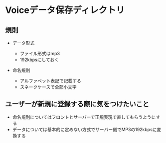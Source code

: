 # Voiceデータ保存ディレクトリ

## 規則

- データ形式
    - ファイル形式はmp3
    - 192kbpsにしておく

- 命名規則
    - アルファベット表記で記載する
    - スネークケースで全部小文字

## ユーザーが新規に登録する際に気をつけたいこと

- 命名規則についてはフロントとサーバーで正規表現で直してもらうようにする
- データについては基本的に定めない方式でサーバー側でMP3の192kbpsに変換する

